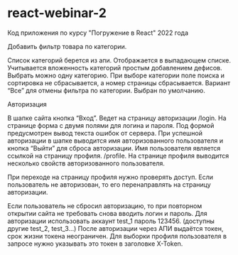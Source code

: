 # react-webinar-2
Код приложения по курсу "Погружение в React" 2022 года

Добавить фильтр товара по категории. 

Список категорий берется из апи. Отображается в выпадающем списке. Учитывается вложенность категорий простым добавлением дефисов. Выбрать можно одну категорию.
При выборе категории поле поиска и сортировка не сбрасывается, а номер страницы сбрасывается. 
Вариант “Все” для отмены фильтра по категории. Выбран по умолчанию. 

Авторизация

В шапке сайта кнопка “Вход”. Ведет на страницу авторизации /login. 
На странице форма с двумя полями для логина и пароля. 
Под формой предусмотрен вывод текста ошибок от сервера. 
При успешной авторизации в шапке выводится имя авторизованного пользователя и кнопка “Выйти” для сброса авторизации. Имя пользователя является ссылкой на страницу профиля. /profile. На странице профиля выводится несколько свойств авторизованного пользователя. 

При переходе на страницу профиля нужно проверять доступ. Если пользователь не авторизован, то его перенаправлять на страницу авторизации. 

Если пользователь не сбросил авторизацию, то при повторном открытии сайта не требовать снова вводить логин и пароль. 
Для авторизации использовать аккаунт test_1 пароль 123456. (доступны другие test_2, test_3...)
После авторизации через АПИ выдаётся токен, срок жизни токена неограничен. Для выборки профиля пользователя в запросе нужно указывать это токен в заголовке X-Token.
